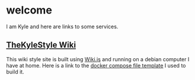 # welcome

I am Kyle and here are links to some services.

## [TheKyleStyle Wiki](https://wiki.kyleo.me)
This wiki style site is built using [Wiki.js](https://js.wiki) and running on a debian computer I have at home.
Here is a link to the [docker compose file template](/archive/wiki/docker-compose.yaml) I used to build it.
